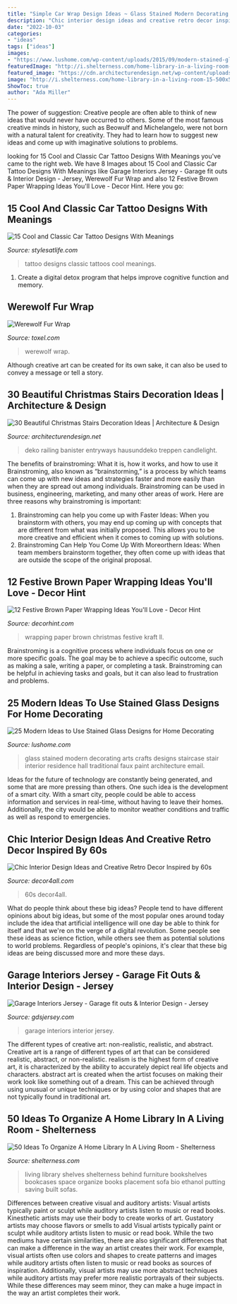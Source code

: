 ```yaml
---
title: "Simple Car Wrap Design Ideas ~ Glass Stained Modern Decorating Arts Crafts Designs Staircase Stair Interior Residence Hall Traditional Faux Paint Architecture Email"
description: "Chic interior design ideas and creative retro decor inspired by 60s"
date: "2022-10-03"
categories:
- "ideas"
tags: ["ideas"]
images:
- "https://www.lushome.com/wp-content/uploads/2015/09/modern-stained-glass-designs-interior-decorating-ideas-22.jpg"
featuredImage: "http://i.shelterness.com/home-library-in-a-living-room-15-500x500.jpg"
featured_image: "https://cdn.architecturendesign.net/wp-content/uploads/2015/12/AD-Beautiful-Christmas-Stairs-Decoration-Ideas-12.jpg"
image: "http://i.shelterness.com/home-library-in-a-living-room-15-500x500.jpg"
ShowToc: true
author: "Ada Miller"
---
```



The power of suggestion:
Creative people are often able to think of new ideas that would never have occurred to others. Some of the most famous creative minds in history, such as Beowulf and Michelangelo, were not born with a natural talent for creativity. They had to learn how to suggest new ideas and come up with imaginative solutions to problems.

	

		
looking for 15 Cool and Classic Car Tattoo Designs With Meanings you've came to the right web. We have 8 Images about 15 Cool and Classic Car Tattoo Designs With Meanings like Garage Interiors Jersey - Garage fit outs &amp; Interior Design - Jersey, Werewolf Fur Wrap and also 12 Festive Brown Paper Wrapping Ideas You&#039;ll Love - Decor Hint. Here you go:
		
    
## 15 Cool And Classic Car Tattoo Designs With Meanings

<img loading=lazy src="https://www.menstattooideas.net/tattooimages/2016/04/car-tattoos-11.jpg" onerror="this.onerror=null;this.src='https://tse3.mm.bing.net/th?id=OIP.g4sD7Z9i9uOxo5v65rQuyAHaKy&amp;pid=15.1';" alt="15 Cool and Classic Car Tattoo Designs With Meanings">

_Source: stylesatlife.com_

>tattoo designs classic tattoos cool meanings. 

	

1. Create a digital detox program that helps improve cognitive function and memory.

    
## Werewolf Fur Wrap

<img loading=lazy src="http://www.toxel.com/wp-content/uploads/2014/09/wolfwrap02.jpg" onerror="this.onerror=null;this.src='https://tse4.mm.bing.net/th?id=OIP.k0uxkkkyHchJFv_SOjBhzgHaJU&amp;pid=15.1';" alt="Werewolf Fur Wrap">

_Source: toxel.com_

>werewolf wrap. 

	

Although creative art can be created for its own sake, it can also be used to convey a message or tell a story.

    
## 30 Beautiful Christmas Stairs Decoration Ideas | Architecture &amp; Design

<img loading=lazy src="https://cdn.architecturendesign.net/wp-content/uploads/2015/12/AD-Beautiful-Christmas-Stairs-Decoration-Ideas-12.jpg" onerror="this.onerror=null;this.src='https://tse2.mm.bing.net/th?id=OIP.M9EYnnESZfiC27eVm2LnHgHaLH&amp;pid=15.1';" alt="30 Beautiful Christmas Stairs Decoration Ideas | Architecture &amp; Design">

_Source: architecturendesign.net_

>deko railing banister entryways hausunddeko treppen candlelight. 

	

The benefits of brainstroming: What it is, how it works, and how to use it
Brainstroming, also known as “brainstorming,” is a process by which teams can come up with new ideas and strategies faster and more easily than when they are spread out among individuals. Brainstroming can be used in business, engineering, marketing, and many other areas of work. Here are three reasons why brainstroming is important: 
1. Brainstroming can help you come up with Faster Ideas: When you brainstorm with others, you may end up coming up with concepts that are different from what was initially proposed. This allows you to be more creative and efficient when it comes to coming up with solutions. 
2. Brainstroming Can Help You Come Up With Moreorthern Ideas: When team members brainstorm together, they often come up with ideas that are outside the scope of the original proposal.

    
## 12 Festive Brown Paper Wrapping Ideas You&#039;ll Love - Decor Hint

<img loading=lazy src="https://decorhint.com/wp-content/uploads/2018/12/brown-kraft-paper-wrapping-ideas-1.jpg" onerror="this.onerror=null;this.src='https://tse4.mm.bing.net/th?id=OIP.Gg0x5QpJ2CHubJvSmVNFiQHaLH&amp;pid=15.1';" alt="12 Festive Brown Paper Wrapping Ideas You&#039;ll Love - Decor Hint">

_Source: decorhint.com_

>wrapping paper brown christmas festive kraft ll. 

	

Brainstroming is a cognitive process where individuals focus on one or more specific goals. The goal may be to achieve a specific outcome, such as making a sale, writing a paper, or completing a task. Brainstroming can be helpful in achieving tasks and goals, but it can also lead to frustration and problems.

    
## 25 Modern Ideas To Use Stained Glass Designs For Home Decorating

<img loading=lazy src="https://www.lushome.com/wp-content/uploads/2015/09/modern-stained-glass-designs-interior-decorating-ideas-22.jpg" onerror="this.onerror=null;this.src='https://tse1.mm.bing.net/th?id=OIP.KAW2neL79LsV8Xi-RPyVaAHaJ4&amp;pid=15.1';" alt="25 Modern Ideas to Use Stained Glass Designs for Home Decorating">

_Source: lushome.com_

>glass stained modern decorating arts crafts designs staircase stair interior residence hall traditional faux paint architecture email. 

	

Ideas for the future of technology are constantly being generated, and some that are more pressing than others. One such idea is the development of a smart city. With a smart city, people could be able to access information and services in real-time, without having to leave their homes. Additionally, the city would be able to monitor weather conditions and traffic as well as respond to emergencies.

    
## Chic Interior Design Ideas And Creative Retro Decor Inspired By 60s

<img loading=lazy src="https://decor4all.com/wp-content/uploads/2013/02/retro-furniture-decor-ideas-chic-basic-ramblas-hotel-16.jpg" onerror="this.onerror=null;this.src='https://tse3.mm.bing.net/th?id=OIP.ZPIyutuk0nmwBD2SjHEdzwHaLG&amp;pid=15.1';" alt="Chic Interior Design Ideas and Creative Retro Decor Inspired by 60s">

_Source: decor4all.com_

>60s decor4all. 

	

What do people think about these big ideas?
People tend to have different opinions about big ideas, but some of the most popular ones around today include the idea that artificial intelligence will one day be able to think for itself and that we're on the verge of a digital revolution. Some people see these ideas as science fiction, while others see them as potential solutions to world problems. Regardless of people's opinions, it's clear that these big ideas are being discussed more and more these days.

    
## Garage Interiors Jersey - Garage Fit Outs &amp; Interior Design - Jersey

<img loading=lazy src="http://gdsjersey.com/wp-content/uploads/2018/10/Garage-interior-refit-2.jpg" onerror="this.onerror=null;this.src='https://tse4.mm.bing.net/th?id=OIP.ujNTHJWbA_MPgHIXRkpv5gHaFj&amp;pid=15.1';" alt="Garage Interiors Jersey - Garage fit outs &amp; Interior Design - Jersey">

_Source: gdsjersey.com_

>garage interiors interior jersey. 

	

The different types of creative art: non-realistic, realistic, and abstract.
Creative art is a range of different types of art that can be considered realistic, abstract, or non-realistic. realism is the highest form of creative art, it is characterized by the ability to accurately depict real life objects and characters. abstract art is created when the artist focuses on making their work look like something out of a dream. This can be achieved through using unusual or unique techniques or by using color and shapes that are not typically found in traditional art.

    
## 50 Ideas To Organize A Home Library In A Living Room - Shelterness

<img loading=lazy src="http://i.shelterness.com/home-library-in-a-living-room-15-500x500.jpg" onerror="this.onerror=null;this.src='https://tse4.mm.bing.net/th?id=OIP.sHYfSnGyV-qzsj0xjLO_CwHaHa&amp;pid=15.1';" alt="50 Ideas To Organize A Home Library In A Living Room - Shelterness">

_Source: shelterness.com_

>living library shelves shelterness behind furniture bookshelves bookcases space organize books placement sofa bio ethanol putting saving built sofas. 

	

Differences between creative visual and auditory artists: Visual artists typically paint or sculpt while auditory artists listen to music or read books. Kinesthetic artists may use their body to create works of art. Gustatory artists may choose flavors or smells to add
Visual artists typically paint or sculpt while auditory artists listen to music or read book. While the two mediums have certain similarities, there are also significant differences that can make a difference in the way an artist creates their work. For example, visual artists often use colors and shapes to create patterns and images while auditory artists often listen to music or read books as sources of inspiration. Additionally, visual artists may use more abstract techniques while auditory artists may prefer more realistic portrayals of their subjects. While these differences may seem minor, they can make a huge impact in the way an artist completes their work.

